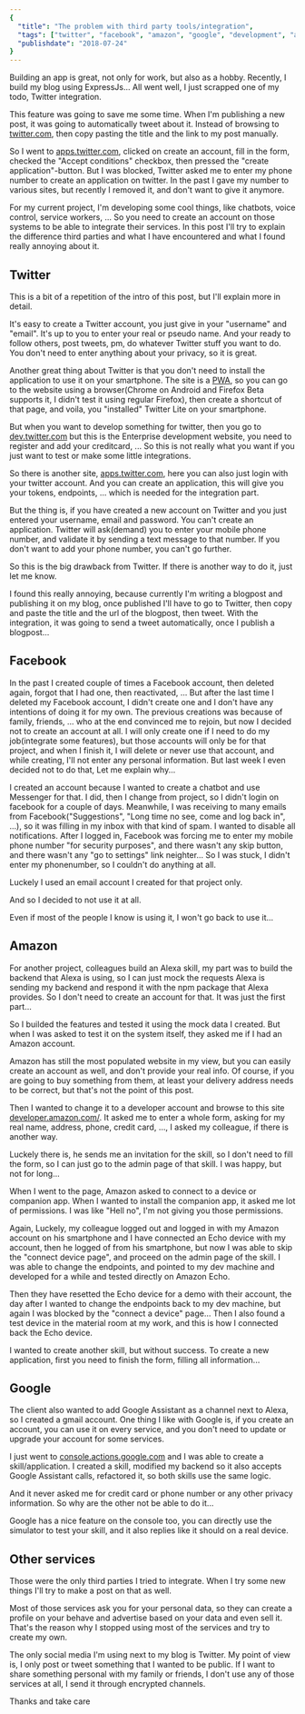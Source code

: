 ```yaml
---
{
  "title": "The problem with third party tools/integration",
  "tags": ["twitter", "facebook", "amazon", "google", "development", "alexa", "google-assistant"],
  "publishdate": "2018-07-24"
}
---
```


Building an app is great, not only for work, but also as a hobby. Recently, I build my blog using ExpressJs... All went well, I just scrapped one of my todo, Twitter integration.

This feature was going to save me some time. When I'm publishing a new post, it was going to automatically tweet about it. Instead of browsing to [twitter.com](http://twitter.com/), then copy pasting the title and the link to my post manually.

So I went to [apps.twitter.com](http://apps.twitter.com/), clicked on create an account, fill in the form, checked the "Accept conditions" checkbox, then pressed the "create application"-button. But I was blocked, Twitter asked me to enter my phone number to create an application on twitter. In the past I gave my number to various sites, but recently I removed it, and don't want to give it anymore.

For my current project, I'm developing some cool things, like chatbots, voice control, service workers, ... So you need to create an account on those systems to be able to integrate their services. In this post I'll try to explain the difference third parties and what I have encountered and what I found really annoying about it.

## Twitter

This is a bit of a repetition of the intro of this post, but I'll explain more in detail.

It's easy to create a Twitter account, you just give in your "username" and "email". It's up to you to enter your real or pseudo name. And your ready to follow others, post tweets, pm, do whatever Twitter stuff you want to do.
You don't need to enter anything about your privacy, so it is great.

Another great thing about Twitter is that you don't need to install the application to use it on your smartphone. The site is a [PWA](https://en.wikipedia.org/wiki/Progressive_Web_Apps), so you can go to the website using a browser(Chrome on Android and Firefox Beta supports it, I didn't test it using regular Firefox), then create a shortcut of that page, and voila, you "installed" Twitter Lite on your smartphone.

But when you want to develop something for twitter, then you go to [dev.twitter.com](https://dev.twitter.com) but this is the Enterprise development website, you need to register and add your creditcard, ... So this is not really what you want if you just want to test or make some little integrations.

So there is another site, [apps.twitter.com](https://apps.twitter.com), here you can also just login with your twitter account. And you can create an application, this will give you your tokens, endpoints, ... which is needed for the integration part.

But the thing is, if you have created a new account on Twitter and you just entered your username, email and password. You can't create an application. Twitter will ask(demand) you to enter your mobile phone number, and validate it by sending a text message to that number. If you don't want to add your phone number, you can't go further.

So this is the big drawback from Twitter. If there is another way to do it, just let me know.

I found this really annoying, because currently I'm writing a blogpost and publishing it on my blog, once published I'll have to go to Twitter, then copy and paste the title and the url of the blogpost, then tweet. With the integration, it was going to send a tweet automatically, once I publish a blogpost...

## Facebook

In the past I created couple of times a Facebook account, then deleted again, forgot that I had one, then reactivated, ... But after the last time I deleted my Facebook account, I didn't create one and I don't have any intentions of doing it for my own. The previous creations was because of family, friends, ... who at the end convinced me to rejoin, but now I decided not to create an account at all. I will only create one if I need to do my job(integrate some features), but those accounts will only be for that project, and when I finish it, I will delete or never use that account, and while creating, I'll not enter any personal information. But last week I even decided not to do that, Let me explain why...

I created an account because I wanted to create a chatbot and use Messenger for that. I did, then I change from project, so I didn't login on facebook for a couple of days. Meanwhile, I was receiving to many emails from Facebook("Suggestions", "Long time no see, come and log back in", ...), so it was filling in my inbox with that kind of spam. I wanted to disable all notifications. After I logged in, Facebook was forcing me to enter my mobile phone number "for security purposes", and there wasn't any skip button, and there wasn't any "go to settings" link neighter... So I was stuck, I didn't enter my phonenumber, so I couldn't do anything at all.

Luckely I used an email account I created for that project only.

And so I decided to not use it at all.

Even if most of the people I know is using it, I won't go back to use it...

## Amazon

For another project, colleagues build an Alexa skill, my part was to build the backend that Alexa is using, so I can just mock the requests Alexa is sending my backend and respond it with the npm package that Alexa provides. So I don't need to create an account for that. It was just the first part...

So I builded the features and tested it using the mock data I created. But when I was asked to test it on the system itself, they asked me if I had an Amazon account.

Amazon has still the most populated website in my view, but you can easily create an account as well, and don't provide your real info. Of course, if you are going to buy something from them, at least your delivery address needs to be correct, but that's not the point of this post.

Then I wanted to change it to a developer account and browse to this site [developer.amazon.com/](https://developer.amazon.com/). It asked me to enter a whole form, asking for my real name, address, phone, credit card, ..., I asked my colleague, if there is another way.

Luckely there is, he sends me an invitation for the skill, so I don't need to fill the form, so I can just go to the admin page of that skill. I was happy, but not for long...

When I went to the page, Amazon asked to connect to a device or companion app. When I wanted to install the companion app, it asked me lot of permissions. I was like "Hell no", I'm not giving you those permissions.

Again, Luckely, my colleague logged out and logged in with my Amazon account on his smartphone and I have connected an Echo device with my account, then he logged of from his smartphone, but now I was able to skip the "connect device page", and proceed on the admin page of the skill. I was able to change the endpoints, and pointed to my dev machine and developed for a while and tested directly on Amazon Echo.

Then they have resetted the Echo device for a demo with their account, the day after I wanted to change the endpoints back to my dev machine, but again I was blocked by the "connect a device" page... Then I also found a test device in the material room at my work, and this is how I connected back the Echo device.

I wanted to create another skill, but without success. To create a new application, first you need to finish the form, filling all information...

## Google

The client also wanted to add Google Assistant as a channel next to Alexa, so I created a gmail account. One thing I like with Google is, if you create an account, you can use it on every service, and you don't need to update or upgrade your account for some services.

I just went to [console.actions.google.com](https://console.actions.google.com) and I was able to create a skill/application. I created a skill, modified my backend so it also accepts Google Assistant calls, refactored it, so both skills use the same logic.

And it never asked me for credit card or phone number or any other privacy information. So why are the other not be able to do it...

Google has a nice feature on the console too, you can directly use the simulator to test your skill, and it also replies like it should on a real device.

## Other services

Those were the only third parties I tried to integrate. When I try some new things I'll try to make a post on that as well.

Most of those services ask you for your personal data, so they can create a profile on your behave and advertise based on your data and even sell it. That's the reason why I stopped using most of the services and try to create my own.

The only social media I'm using next to my blog is Twitter. My point of view is, I only post or tweet something that I wanted to be public. If I want to share something personal with my family or friends, I don't use any of those services at all, I send it through encrypted channels.

Thanks and take care
